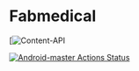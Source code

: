 # Fabmedical

[![Content-API](https://github.com/sabirmohamed/Fabmedical/workflows/content-api.yml/badge.svg)

[![Android-master Actions Status](https://github.com/AndreSand/BornInApp/workflows/android-master/badge.svg)](https://github.com/AndreSand/BornInApp/actions)
